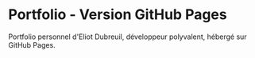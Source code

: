 # Portfolio - Version GitHub Pages

Portfolio personnel d'Eliot Dubreuil, développeur polyvalent, hébergé sur GitHub Pages.